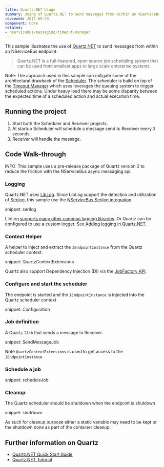```yaml
---
title: Quartz.NET Usage
summary: Using of Quartz.NET to send messages from within an NServiceBus endpoint.
reviewed: 2017-09-20
component: Core
related:
- nservicebus/messaging/timeout-manager
---
```


This sample illustrates the use of [Quartz.NET](https://www.quartz-scheduler.net/) to send messages from within an NServiceBus endpoint.

> Quartz.NET is a full-featured, open source job scheduling system that can be used from smallest apps to large scale enterprise systems.


Note: The approach used in this sample can mitigate some of the architectural drawback of the [Scheduler](/nservicebus/scheduling/). The scheduler is build on top of the [Timeout Manager](/nservicebus/messaging/timeout-manager.md) which uses leverages the queuing system to trigger scheduled actions. Under heavy load there may be some disparity between the expected time of a scheduled action and actual execution time. 


## Running the project

 1. Start both the Scheduler and Receiver projects.
 1. At startup Scheduler will schedule a message send to Receiver every 3 seconds.
 1. Receiver will handle the message.


## Code Walk-through

INFO: This sample uses a pre-release package of Quartz version 3 to reduce the friction with the NServiceBus async messaging api.


### Logging

Quartz.NET uses [LibLog](https://github.com/damianh/LibLog). Since LibLog support the detection and utilization of [Serilog](https://serilog.net/), this sample use the [NServiceBus Serilog integration](/nservicebus/logging/serilog.md)

snippet: serilog

LibLog [supports many other common logging libraries](https://github.com/damianh/LibLog/wiki#transparent-logging-support). Or Quartz can be configured to use a custom logger. See [Adding logging in Quartz.NET](https://www.quartz-scheduler.net/documentation/quartz-3.x/quick-start.html#adding-logging).


### Context Helper

A helper to inject and extract the `IEndpointInstance` from the Quartz scheduler context.

snippet: QuartzContextExtensions

Quartz also support Dependency Injection (DI) via the [JobFactory API](https://www.quartz-scheduler.net/documentation/quartz-2.x/tutorial/miscellaneous-features.html).


### Configure and start the scheduler

The endpoint is started and the `IEndpointInstance` is injected into the Quartz scheduler context

snippet: Configuration


### Job definition

A Quartz `IJob` that sends a message to Receiver.

snippet: SendMessageJob

Note `QuartzContextExtensions` is used to get access to the `IEndpointInstance` .


### Schedule a job

snippet: scheduleJob


### Cleanup

The Quartz scheduler should be shutdown when the endpoint is shutdown.

snippet: shutdown

As such for cleanup purpose either a static variable may need to be kept or the shutdown done as part of the container cleanup.


## Further information on Quartz

 * [Quartz.NET Quick Start Guide](https://www.quartz-scheduler.net/documentation/quartz-3.x/quick-start.html)
 * [Quartz.NET Tutorial](https://www.quartz-scheduler.net/documentation/quartz-3.x/tutorial/index.html)